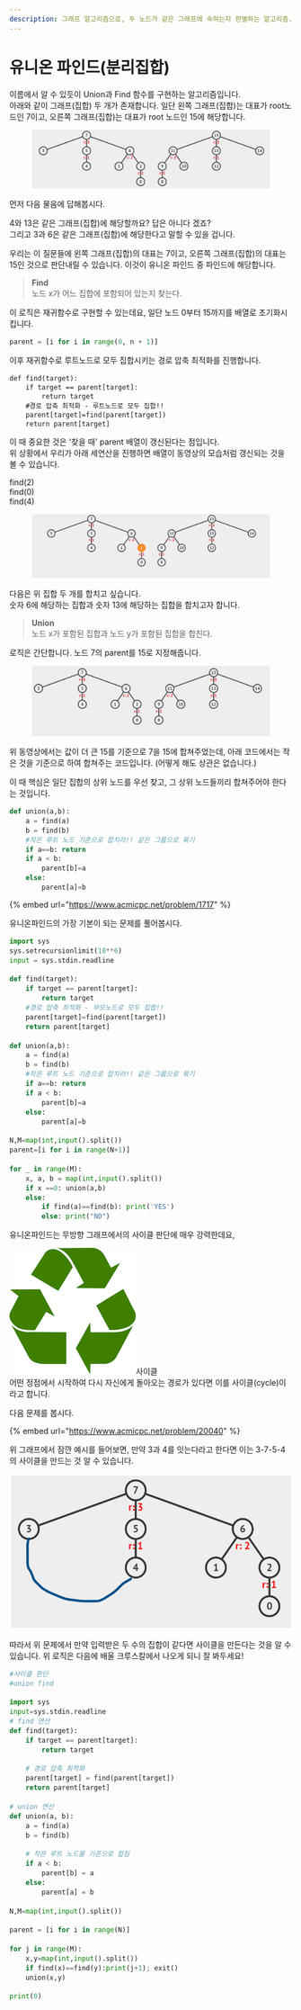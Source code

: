 ```yaml
---
description: 그래프 알고리즘으로, 두 노드가 같은 그래프에 속하는지 판별하는 알고리즘. 단, 이 때 하나의 그래프는 하나의 집합(set)으로 이해한다.
---
```


# 유니온 파인드(분리집합)

이름에서 알 수 있듯이 Union과 Find  함수를 구현하는 알고리즘입니다.\
아래와 같이 그래프(집합) 두 개가 존재합니다. 일단 왼쪽 그래프(집합)는 대표가 root노드인 7이고, 오른쪽 그래프(집합)는 대표가 root 노드인 15에 해당합니다.

<figure><img src="../.gitbook/assets/image (2) (5).png" alt=""><figcaption></figcaption></figure>

먼저 다음 물음에 답해봅시다.

4와 13은 같은 그래프(집합)에 해당할까요? 답은 아니다 겠죠?\
그리고 3과 6은 같은 그래프(집합)에 해당한다고 말할 수 있을 겁니다.

우리는 이 질문들에 왼쪽 그래프(집합)의 대표는 7이고, 오른쪽 그래프(집합)의 대표는 15인 것으로 판단내릴 수 있습니다. 이것이 유니온 파인드 중 파인드에 해당합니다.

> **Find**\
> 노드 x가 어느 집합에 포함되어 있는지 찾는다.

이 로직은 재귀함수로 구현할 수 있는데요, 일단 노드 0부터 15까지를 배열로 초기화시킵니다.

```python
parent = [i for i in range(0, n + 1)]
```

이후 재귀함수로 루트노드로 모두 집합시키는 경로 압축 최적화를 진행합니다.

```
def find(target):
    if target == parent[target]:
        return target
    #경로 압축 최적화 - 루트노드로 모두 집합!!
    parent[target]=find(parent[target])
    return parent[target]
```

이 때 중요한 것은 '찾을 때' parent 배열이 갱신된다는 점입니다. \
위 상황에서 우리가 아래 세연산을 진행하면 배열이 동영상의 모습처럼 갱신되는 것을 볼 수 있습니다.

find(2)\
find(0)\
find(4)

<figure><img src="../.gitbook/assets/유니온파인드2.gif" alt=""><figcaption></figcaption></figure>





다음은 위 집합 두 개를 합치고 싶습니다. \
숫자 6에 해당하는 집합과 숫자 13에 해당하는 집합을 합치고자 합니다.

> **Union**\
> 노드 x가 포함된 집합과 노드 y가 포함된 집합을 합친다.

로직은 간단합니다. 노드 7의 parent를 15로 지정해줍니다.

<figure><img src="../.gitbook/assets/유니온파인드.gif" alt=""><figcaption></figcaption></figure>

위 동영상에서는 값이 더 큰 15를 기준으로 7을 15에 합쳐주었는데, 아래 코드에서는 작은 것을 기준으로 하여 합쳐주는 코드입니다. (어떻게 해도 상관은 없습니다.)

이 때 핵심은 일단 집합의 상위 노드를 우선 찾고, 그 상위 노드들끼리 합쳐주어야 한다는 것입니다.

```python
def union(a,b):
    a = find(a)
    b = find(b)
    #작은 루트 노드 기준으로 합치라!! 같은 그룹으로 묶기
    if a==b: return 
    if a < b:
        parent[b]=a
    else:
        parent[a]=b
```

{% embed url="https://www.acmicpc.net/problem/1717" %}

유니온파인드의 가장 기본이 되는 문제를 풀어봅시다.

```python
import sys
sys.setrecursionlimit(10**6)
input = sys.stdin.readline

def find(target):
    if target == parent[target]:
        return target
    #경로 압축 최적화 - 부모노드로 모두 집합!!
    parent[target]=find(parent[target])
    return parent[target]

def union(a,b):
    a = find(a)
    b = find(b)
    #작은 루트 노드 기준으로 합치라!! 같은 그룹으로 묶기
    if a==b: return 
    if a < b:
        parent[b]=a
    else:
        parent[a]=b

N,M=map(int,input().split())
parent=[i for i in range(N+1)]

for _ in range(M):
    x, a, b = map(int,input().split())
    if x ==0: union(a,b)
    else: 
        if find(a)==find(b): print('YES')
        else: print("NO")
```



유니온파인드는 무방향 그래프에서의 사이클 판단에 매우 강력한데요,

<img src="../.gitbook/assets/image (4).png" alt="" data-size="line">사이클\
어떤 정점에서 시작하여 다시 자신에게 돌아오는 경로가 있다면 이를 사이클(cycle)이라고 합니다.

다음 문제를 봅시다.&#x20;

{% embed url="https://www.acmicpc.net/problem/20040" %}

위 그래프에서 잠깐 예시를 들어보면, 만약 3과 4를 잇는다라고 한다면 이는 3-7-5-4의 사이클을 만드는 것 알 수 있습니다.&#x20;

![](<../.gitbook/assets/image (9) (1).png>)

따라서 위 문제에서 만약 입력받은 두 수의 집합이 같다면 사이클을 만든다는 것을 알 수 있습니다. 위 로직은 다음에 배울 크루스칼에서 나오게 되니 잘 봐두세요!

```python
#사이클 판단
#union find

import sys
input=sys.stdin.readline
# find 연산
def find(target):
    if target == parent[target]:
        return target
 
    # 경로 압축 최적화
    parent[target] = find(parent[target])
    return parent[target]
 
# union 연산
def union(a, b):
    a = find(a) 
    b = find(b)
 
    # 작은 루트 노드를 기준으로 합침
    if a < b:
        parent[b] = a
    else:
        parent[a] = b

N,M=map(int,input().split())

parent = [i for i in range(N)]
 
for j in range(M):
    x,y=map(int,input().split())
    if find(x)==find(y):print(j+1); exit()
    union(x,y)

print(0)
```

